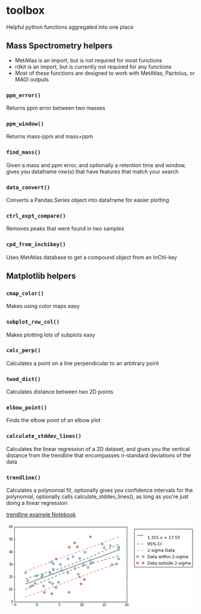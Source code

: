 # toolbox
Helpful python functions aggregated into one place

## Mass Spectrometry helpers
* MetAtlas is an import, but is not required for most functions
* rdkit is an import, but is currently not required for any functions
* Most of these functions are designed to work with MetAtlas, Pactolus, or MAGI outputs

### `ppm_error()`
Returns ppm error between two masses

### `ppm_window()`
Returns mass-ppm and mass+ppm

### `find_mass()`
Given a mass and ppm error, and optionally a retention time and window, gives you dataframe row(s) that have features that match your search

### `data_convert()`
Converts a Pandas.Series object into dataframe for easier plotting

### `ctrl_expt_compare()`
Removes peaks that were found in two samples

### `cpd_from_inchikey()`
Uses MetAtlas database to get a compound object from an InChI-key

## Matplotlib helpers
### `cmap_color()`
Makes using color maps easy

### `subplot_row_col()`
Makes plotting lots of subplots easy

### `calc_perp()`
Calculates a point on a line perpendicular to an arbitrary point

### `twod_dist()`
Calculates distance between two 2D points

### `elbow_point()`
Finds the elbow point of an elbow plot

### `calculate_stddev_lines()`
Calculates the linear regression of a 2D dataset, and gives you the vertical distance from the trendline that encompasses n-standard deviations of the data

### `trendline()`
Calculates a polynomial fit, optionally gives you confidence intervals for the polynomial, optionally calls calculate_stddev_lines(), as long as you're just doing a linear regression

[trendline example Notebook](https://github.com/oerbilgin/toolbox/blob/master/example_notebooks/linear_regression.ipynb)

![trendline example](https://github.com/oerbilgin/toolbox/blob/master/images/linreg.png)


